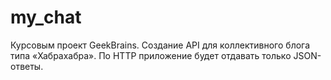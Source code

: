 # my_chat
Курсовым проект GeekBrains. 
Создание API для коллективного блога типа «Хабрахабра». 
По HTTP приложение будет отдавать только JSON-ответы.